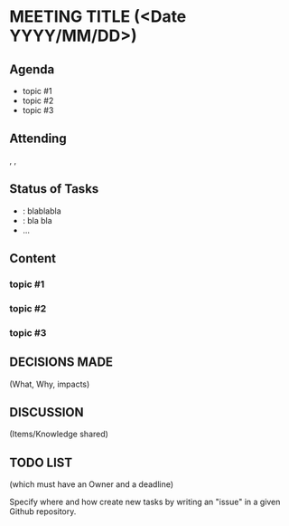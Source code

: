 # MEETING TITLE (<Date YYYY/MM/DD>)


## Agenda 

- topic #1
- topic #2
- topic #3


## Attending

<name1>, <name2>, <name3>



## Status of Tasks

- <name1>: blablabla
- <group4>: bla bla
- ...


## Content

### topic #1

### topic #2

### topic #3



## DECISIONS MADE

(What, Why, impacts)


## DISCUSSION

(Items/Knowledge shared)


## TODO LIST

(which must have an Owner and a deadline)

Specify where and how create new tasks by writing an "issue" in a given Github repository.
